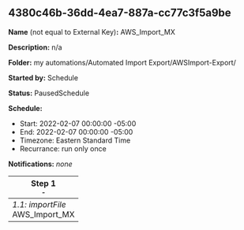## 4380c46b-36dd-4ea7-887a-cc77c3f5a9be

**Name** (not equal to External Key)**:** AWS_Import_MX

**Description:** n/a

**Folder:** my automations/Automated Import Export/AWSImport-Export/

**Started by:** Schedule

**Status:** PausedSchedule

**Schedule:**

* Start: 2022-02-07 00:00:00 -05:00
* End: 2022-02-07 00:00:00 -05:00
* Timezone: Eastern Standard Time
* Recurrance: run only once

**Notifications:** _none_


| Step 1<br>_<small>-</small>_ |
| --- |
| _1.1: importFile_<br>AWS_Import_MX |
